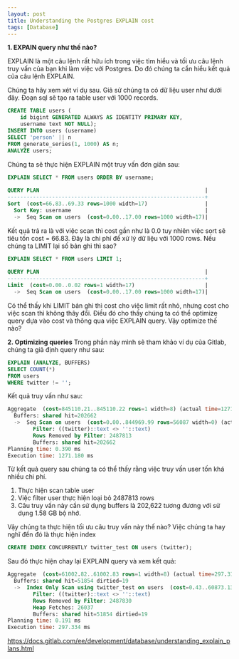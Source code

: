 ```yaml
---
layout: post
title: Understanding the Postgres EXPLAIN cost
tags: [Database]
---
```


**1. EXPAIN query như thế nào?**

EXPLAIN là một câu lệnh rất hữu ích trong việc tìm hiểu và tối ưu câu lệnh truy vấn của bạn khi làm việc với Postgres.
Do đó chúng ta cần hiểu kết quả của câu lệnh EXPLAIN.

Chúng ta hãy xem xét ví dụ sau. Giả sử chúng ta có dữ liệu user như dưới đây. Đoạn sql sẽ tạo ra table user với 1000 records.

```sql
CREATE TABLE users (
    id bigint GENERATED ALWAYS AS IDENTITY PRIMARY KEY,
    username text NOT NULL);
INSERT INTO users (username)
SELECT 'person' || n
FROM generate_series(1, 1000) AS n;
ANALYZE users;
```
Chúng ta sẽ thực hiện EXPLAIN một truy vấn đơn giản sau: 
```sql
EXPLAIN SELECT * FROM users ORDER BY username;
 
QUERY PLAN                                                    |
--------------------------------------------------------------+
Sort  (cost=66.83..69.33 rows=1000 width=17)                  |
  Sort Key: username                                          |
  ->  Seq Scan on users  (cost=0.00..17.00 rows=1000 width=17)|
```
Kết quả trả ra là với việc scan thì cost gần như là 0.0 tuy nhiên việc sort sẽ tiêu tốn cost = 66.83. Đây là chi phí để xử lý 
dữ liệu với 1000 rows. Nếu chúng ta LIMIT lại số bản ghi thì sao?

```sql
EXPLAIN SELECT * FROM users LIMIT 1;
 
QUERY PLAN                                                    |
--------------------------------------------------------------+
Limit  (cost=0.00..0.02 rows=1 width=17)                      |
  ->  Seq Scan on users  (cost=0.00..17.00 rows=1000 width=17)|
```
Có thể thấy khi LIMIT bản ghi thì cost cho việc limit rất nhỏ, nhưng cost cho việc scan thì không thây đổi. Điều đó cho thấy chúng ta có thể optimize query dựa vào cost và thông qua việc EXPLAIN query. Vậy optimize thế nào?

**2. Optimizing queries**
Trong phần này mình sẽ tham khảo ví dụ của Gitlab, chúng ta giả định query như sau: 

```sql
EXPLAIN (ANALYZE, BUFFERS)
SELECT COUNT(*)
FROM users
WHERE twitter != '';
```
Kết quả truy vấn như sau:
```sql
Aggregate  (cost=845110.21..845110.22 rows=1 width=8) (actual time=1271.157..1271.158 rows=1 loops=1)
  Buffers: shared hit=202662
  ->  Seq Scan on users  (cost=0.00..844969.99 rows=56087 width=0) (actual time=0.019..1265.883 rows=51833 loops=1)
        Filter: ((twitter)::text <> ''::text)
        Rows Removed by Filter: 2487813
        Buffers: shared hit=202662
Planning time: 0.390 ms
Execution time: 1271.180 ms
```
Từ kết quả query sau chúng ta có thể thấy rằng việc truy vấn user tốn khá nhiều chi phí.
1. Thực hiện scan table user
2. Việc filter user thực hiện loại bỏ 2487813 rows
3. Câu truy vấn này cần sử dụng buffers là 202,622 tương đương với sử dụng 1.58 GB bộ nhớ.

Vậy chúng ta thực hiện tối ưu câu truy vấn này thế nào? Việc chúng ta hay nghĩ đến đó là thực hiện index 

```sql
CREATE INDEX CONCURRENTLY twitter_test ON users (twitter);
```
Sau đó thực hiện chay lại EXPLAIN query và xem kết quả:

```sql
Aggregate  (cost=61002.82..61002.83 rows=1 width=8) (actual time=297.311..297.312 rows=1 loops=1)
  Buffers: shared hit=51854 dirtied=19
  ->  Index Only Scan using twitter_test on users  (cost=0.43..60873.13 rows=51877 width=0) (actual time=279.184..293.532 rows=51833 loops=1)
        Filter: ((twitter)::text <> ''::text)
        Rows Removed by Filter: 2487830
        Heap Fetches: 26037
        Buffers: shared hit=51854 dirtied=19
Planning time: 0.191 ms
Execution time: 297.334 ms
```
https://docs.gitlab.com/ee/development/database/understanding_explain_plans.html
